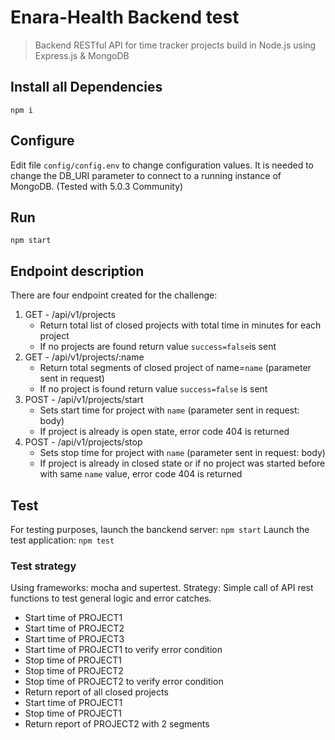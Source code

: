 # Enara-Health Backend test
>Backend RESTful API for time tracker projects build in Node.js using Express.js & MongoDB

## Install all Dependencies
```
npm i
```
## Configure 
Edit file `config/config.env` to change configuration values. It is needed to change the DB_URI parameter 
to connect to a running instance of MongoDB. (Tested with 5.0.3 Community)

## Run
```
npm start
```

## Endpoint description
There are four endpoint created for the challenge:
1. GET - /api/v1/projects
    * Return total list of closed projects with total time in minutes for each project
    * If no projects are found return value `success=false`is sent
1. GET - /api/v1/projects/:name
    * Return total segments of closed project of name=`name` (parameter sent in request)
    * If no project is found  return value `success=false` is sent
1. POST - /api/v1/projects/start
    * Sets start time for project with `name` (parameter sent in request: body)
    * If project is already is open state, error code 404 is returned
1. POST - /api/v1/projects/stop
    * Sets stop time for project with `name` (parameter sent in request: body)
    * If project is already in closed state or if no project was started before with same `name` value,
    error code 404 is returned

## Test
For testing purposes, launch the banckend server: `npm start`
Launch the test application: `npm test`

### Test strategy
Using frameworks: mocha and supertest.
Strategy: Simple call of API rest functions to test general logic and error catches. 
* Start time of PROJECT1
* Start time of PROJECT2
* Start time of PROJECT3
* Start time of PROJECT1 to verify error condition
* Stop time of PROJECT1
* Stop time of PROJECT2
* Stop time of PROJECT2 to verify error condition
* Return report of all closed projects
* Start time of PROJECT1
* Stop time of PROJECT1
* Return report of PROJECT2 with 2 segments
